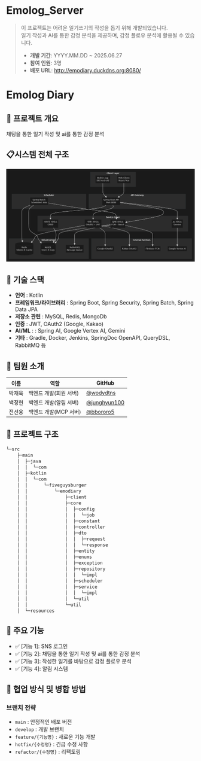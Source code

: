 # Emolog_Server

> 이 프로젝트는 어려운 일기쓰기의 작성을 돕기 위해 개발되었습니다.  
> 일기 작성과 AI를 통한 감정 분석을 제공하며, 감정 플로우 분석에 활용될 수 있습니다.  
>  
> - **개발 기간**: YYYY.MM.DD ~ 2025.06.27  
> - **참여 인원**: 3명  
> - **배포 URL**: http://emodiary.duckdns.org:8080/

# Emolog Diary
 
## 📌 프로젝트 개요
채팅을 통한 일기 작성 및 ai를 통한 감정 분석

## 📋시스템 전체 구조
![시스템 전체구조.png](emo-diary/image/시스템전체구조.png)

## 🚀 기술 스택
- **언어** : Kotlin
- **프레임워크/라이브러리** : Spring Boot, Spring Security, Spring Batch, Spring Data JPA
- **저장소 관련** : MySQL, Redis, MongoDb
- **인증** : JWT, OAuth2 (Google, Kakao)
- **AI/ML** :  : Spring AI, Google Vertex AI, Gemini
- **기타** : Gradle, Docker, Jenkins, SpringDoc OpenAPI, QueryDSL, RabbitMQ 등

## 👥 팀원 소개
| 이름  | 역할             | GitHub |
|-------|----------------|--------|
| 박재욱 | 백엔드 개발(회원 서버)  | [@wodydtns](https://github.com/wodydtns) |
| 백정현 | 백엔드 개발(알림 서버)  | [@junghyun100](https://github.com/junghyun100) |
| 전선웅 | 백엔드 개발(MCP 서버) | [@bbororo5](https://github.com/bbororo5) |

## 📂 프로젝트 구조
```plaintext
└─src
    ├─main
    │  ├─java
    │  │  └─com
    │  ├─kotlin
    │  │  └─com
    │  │      └─fiveguysburger
    │  │          └─emodiary
    │  │              ├─client
    │  │              ├─core
    │  │              │  ├─config
    │  │              │  │  └─job
    │  │              │  ├─constant
    │  │              │  ├─controller
    │  │              │  ├─dto
    │  │              │  │  ├─request
    │  │              │  │  └─response
    │  │              │  ├─entity
    │  │              │  ├─enums
    │  │              │  ├─exception
    │  │              │  ├─repository
    │  │              │  │  └─impl
    │  │              │  ├─scheduler
    │  │              │  ├─service
    │  │              │  │  └─impl
    │  │              │  └─util
    │  │              └─util
    │  └─resources

```

## 🌟 주요 기능
- ✅ [기능 1]: SNS 로그인
- ✅ [기능 2]: 채팅을 통한 일기 작성 및 ai를 통한 감정 분석
- ✅ [기능 3]: 작성한 일기를 바탕으로 감정 플로우 분석
- ✅ [기능 4]: 알림 시스템


## 🤝 협업 방식 및 병합 방법
### 브랜치 전략
- `main` : 안정적인 배포 버전
- `develop` : 개발 브랜치
- `feature/{기능명}` : 새로운 기능 개발
- `hotfix/{수정명}` : 긴급 수정 사항
- `refactor/{수정명}` : 리팩토링
